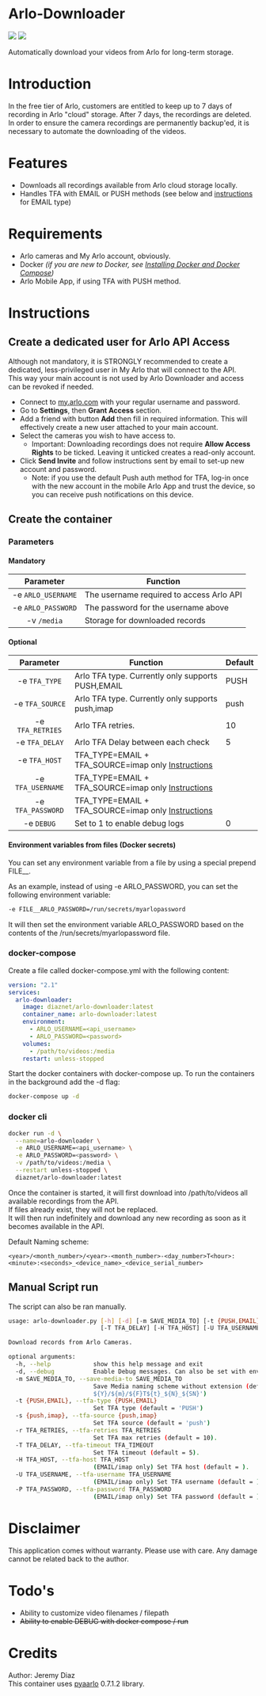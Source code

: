 # Arlo-Downloader

[![](https://img.shields.io/docker/image-size/diaznet/arlo-downloader/latest)](https://hub.docker.com/r/diaznet/arlo-downloader)
[![](https://img.shields.io/docker/pulls/diaznet/arlo-downloader?color=%23099cec)](https://hub.docker.com/r/diaznet/arlo-downloader)

Automatically download your videos from Arlo for long-term storage.

# Introduction

In the free tier of Arlo, customers are entitled to keep up to 7 days of recording in Arlo "cloud" storage. After 7 days, the recordings are deleted.
In order to ensure the camera recordings are permanently backup'ed, it is necessary to automate the downloading of the videos.

# Features

- Downloads all recordings available from Arlo cloud storage locally.
- Handles TFA with EMAIL or PUSH methods (see below and [instructions](https://github.com/twrecked/pyaarlo#2fa-imap) for EMAIL type)


# Requirements

- Arlo cameras and My Arlo account, obviously.
- Docker _(if you are new to Docker, see [Installing Docker and Docker Compose](https://dev.to/rohansawant/installing-docker-and-docker-compose-on-the-raspberry-pi-in-5-simple-steps-3mgl))_
- Arlo Mobile App, if using TFA with PUSH method.

# Instructions

## Create a dedicated user for Arlo API Access

Although not mandatory, it is STRONGLY recommended to create a dedicated, less-privileged user in My Arlo that will connect to the API.  
This way your main account is not used by Arlo Downloader and access can be revoked if needed.

- Connect to [my.arlo.com](https://my.arlo.com) with your regular username and password.
- Go to **Settings**, then **Grant Access** section.
- Add a friend with button **Add** then fill in required information. This will effectively create a new user attached to your main account.
- Select the cameras you wish to have access to.
  - Important: Downloading recordings does not require **Allow Access Rights** to be ticked. Leaving it unticked creates a read-only account.
- Click **Send Invite** and follow instructions sent by email to set-up new account and password.
  - Note: if you use the default Push auth method for TFA, log-in once with the new account in the mobile Arlo App and trust the device, so you can receive push notifications on this device.

## Create the container

### Parameters

#### Mandatory

| Parameter | Function |
| :----: | --- |
| -e `ARLO_USERNAME` | The username required to access Arlo API |
| -e `ARLO_PASSWORD` | The password for the username above |
| -v `/media` | Storage for downloaded records |

#### Optional

| Parameter | Function | Default |
| :----: | --- | --- |
| -e `TFA_TYPE` | Arlo TFA type. Currently only supports PUSH,EMAIL | PUSH |
| -e `TFA_SOURCE` | Arlo TFA type. Currently only supports push,imap | push |
| -e `TFA_RETRIES` | Arlo TFA retries. | 10 |
| -e `TFA_DELAY` | Arlo TFA Delay between each check | 5 |
| -e `TFA_HOST` | TFA_TYPE=EMAIL + TFA_SOURCE=imap only [Instructions](https://github.com/twrecked/pyaarlo#2fa-imap) | |
| -e `TFA_USERNAME` | TFA_TYPE=EMAIL + TFA_SOURCE=imap only [Instructions](https://github.com/twrecked/pyaarlo#2fa-imap) | |
| -e `TFA_PASSWORD` | TFA_TYPE=EMAIL + TFA_SOURCE=imap only [Instructions](https://github.com/twrecked/pyaarlo#2fa-imap) | |
| -e `DEBUG` | Set to 1 to enable debug logs | 0 |

#### Environment variables from files (Docker secrets)
You can set any environment variable from a file by using a special prepend FILE__.

As an example, instead of using -e ARLO_PASSWORD, you can set the following environment variable:

```bash
-e FILE__ARLO_PASSWORD=/run/secrets/myarlopassword
```

It will then set the environment variable ARLO_PASSWORD based on the contents of the /run/secrets/myarlopassword file.


### docker-compose

Create a file called docker-compose.yml with the following content: 

```yaml
version: "2.1"
services:
  arlo-downloader:
    image: diaznet/arlo-downloader:latest
    container_name: arlo-downloader:latest
    environment:
      - ARLO_USERNAME=<api_username>
      - ARLO_PASSWORD=<password>
    volumes:
      - /path/to/videos:/media
    restart: unless-stopped
```

Start the docker containers with docker-compose up. To run the containers in the background add the -d flag:

```bash
docker-compose up -d
```

### docker cli

```bash
docker run -d \
  --name=arlo-downloader \
  -e ARLO_USERNAME=<api_username> \
  -e ARLO_PASSWORD=<password> \
  -v /path/to/videos:/media \
  --restart unless-stopped \
  diaznet/arlo-downloader:latest
```

Once the container is started, it will first download into /path/to/videos all available recordings from the API.  
If files already exist, they will not be replaced.  
It will then run indefinitely and download any new recording as soon as it becomes available in the API.

Default Naming scheme:

    <year>/<month_number>/<year>-<month_number>-<day_number>T<hour>:<minute>:<seconds>_<device_name>_<device_serial_number>

## Manual Script run

The script can also be ran manually.

```bash
usage: arlo-downloader.py [-h] [-d] [-m SAVE_MEDIA_TO] [-t {PUSH,EMAIL}] [-s {push,imap}] [-r TFA_RETRIES]
                          [-T TFA_DELAY] [-H TFA_HOST] [-U TFA_USERNAME] [-P TFA_PASSWORD]

Download records from Arlo Cameras.

optional arguments:
  -h, --help            show this help message and exit
  -d, --debug           Enable Debug messages. Can also be set with environment variable DEBUG=1
  -m SAVE_MEDIA_TO, --save-media-to SAVE_MEDIA_TO
                        Save Media naming scheme without extension (default = '/media/
                        ${Y}/${m}/${F}T${t}_${N}_${SN}')
  -t {PUSH,EMAIL}, --tfa-type {PUSH,EMAIL}
                        Set TFA type (default = 'PUSH')
  -s {push,imap}, --tfa-source {push,imap}
                        Set TFA source (default = 'push')
  -r TFA_RETRIES, --tfa-retries TFA_RETRIES
                        Set TFA max retries (default = 10).
  -T TFA_DELAY, --tfa-timeout TFA_TIMEOUT
                        Set TFA timeout (default = 5).
  -H TFA_HOST, --tfa-host TFA_HOST
                        (EMAIL/imap only) Set TFA host (default = ).
  -U TFA_USERNAME, --tfa-username TFA_USERNAME
                        (EMAIL/imap only) Set TFA username (default = ).
  -P TFA_PASSWORD, --tfa-password TFA_PASSWORD
                        (EMAIL/imap only) Set TFA password (default = ).
```

# Disclaimer

This application comes without warranty.
Please use with care.
Any damage cannot be related back to the author.

# Todo's
- Ability to customize video filenames / filepath
- ~~Ability to enable DEBUG with docker compose / run~~

# Credits
Author: Jeremy Diaz  
This container uses [pyaarlo](https://github.com/twrecked/pyaarlo) 0.7.1.2 library.
